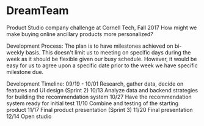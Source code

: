 # DreamTeam
Product Studio company challenge at Cornell Tech, Fall 2017
How might we make buying online ancillary products more personalized?

Development Process: The plan is to have milestones achieved on bi-weekly basis. This doesn't limit us to meeting on specific days during the week as it should be flexible given our busy schedule. However, it would be easy for us to agree upon a specific date prior to the week we have specific milestone due.

Development Timeline:
09/19 - 10/01
  Research, gather data, decide on features and UI design
  (Sprint 2)
10/13
  Analyze data and backend strategies for building the recommendation system
10/27
  Have the recommendation system ready for initial test
11/10
  Combine and testing of the starting product
11/17
  Final product presentation
  (Sprint 3)
11/20
  Final presentation
12/14
  Open studio
